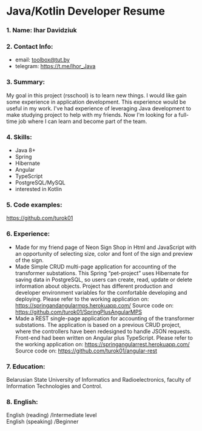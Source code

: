 # Java/Kotlin Developer Resume
### 1.   Name: Ihar Davidziuk
### 2.  Contact Info:
* email: toolbox@tut.by
*  telegram: https://t.me/Ihor_Java
### 3.  Summary: 
My goal in this project (rsschool) is to learn new things. I would like gain some experience in application development. This experience would be useful in my work.
I've had experience of leveraging Java development to make studying project to help with my friends. Now I'm looking for a full-time job where I can learn and become part of the team.
### 4.  Skills: 
* Java 8+
* Spring
* Hibernate
* Angular
* TypeScript
* PostgreSQL/MySQL
* interested in Kotlin
### 5.  Code examples:
https://github.com/turok01
### 6. Experience: 
* Made for my friend page of Neon Sign Shop in Html and JavaScript with an opportunity of selecting size, color and font of the sign and preview of the sign.
* Made Simple CRUD multi-page application for accounting of the transformer substations. This Spring “pet-project” uses Hibernate for saving data in PostgreSQL, so users can create, read, update or delete information about objects. Project has different production and developer environment variables for the comfortable developing and deploying.
Please refer to the working application on: https://springandangularmps.herokuapp.com/
Source code on: https://github.com/turok01/SpringPlusAngularMPS
* Made a REST single-page application for accounting of the transformer substations. The application is based on a previous CRUD project, where the controllers have been redesigned to handle JSON requests. Front-end had been written on Angular plus TypeScript. 
Please refer to the working application on: https://springangularrest.herokuapp.com/
Source code on: https://github.com/turok01/angular-rest
### 7.  Education:
Belarusian State University of Informatics and Radioelectronics, faculty of Information Technologies and Control.
### 8. English:
English (reading) /Intermediate level\
English (speaking) /Beginner
